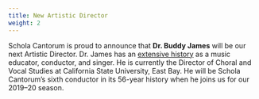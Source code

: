 ```yaml
---
title: New Artistic Director
weight: 2
---
```


Schola Cantorum is proud to announce that **Dr. Buddy James** will be our next
Artistic Director.  Dr. James has an
[extensive history](http://www.buddyjames.org/) as a music educator, conductor,
and singer.  He is currently the Director of Choral and Vocal Studies at
California State University, East Bay.  He will be Schola Cantorum’s sixth
conductor in its 56-year history when he joins us for our 2019–20 season.
